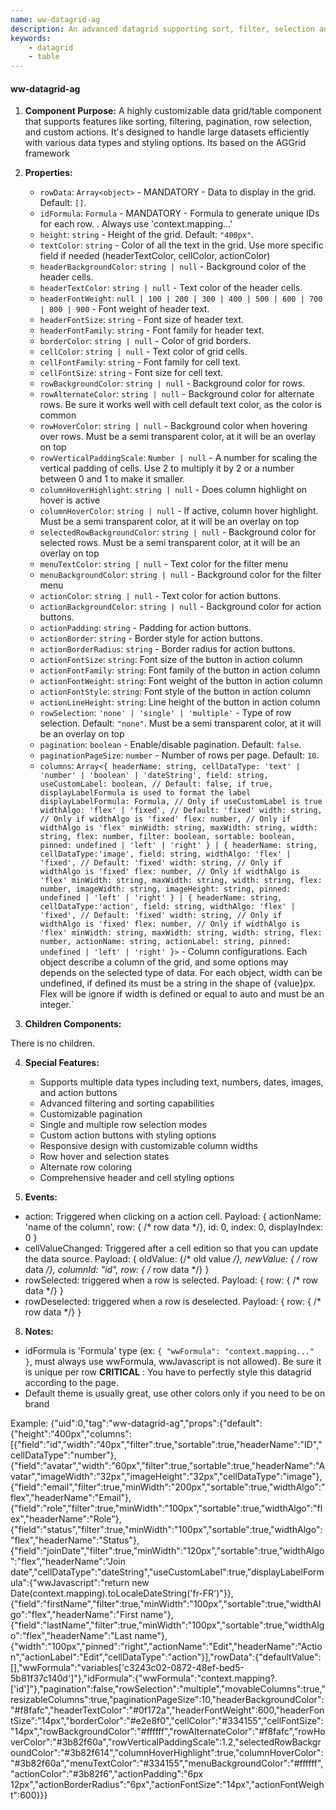```yaml
---
name: ww-datagrid-ag
description: An advanced datagrid supporting sort, filter, selection and virtual scroll. Based on AG grid
keywords:
    - datagrid
    - table
---
```


#### ww-datagrid-ag

1. **Component Purpose:**
A highly customizable data grid/table component that supports features like sorting, filtering, pagination, row selection, and custom actions. It's designed to handle large datasets efficiently with various data types and styling options. Its based on the AGGrid framework

2. **Properties:**
   - `rowData`: `Array<object>` - MANDATORY - Data to display in the grid. Default: `[]`.
   - `idFormula`: `Formula` - MANDATORY - Formula to generate unique IDs for each row. . Always use 'context.mapping...'
   - `height`: `string` - Height of the grid. Default: `"400px"`.
   - `textColor`: `string` - Color of all the text in the grid. Use more specific field if needed (headerTextColor, cellColor, actionColor)
   - `headerBackgroundColor`: `string | null` - Background color of the header cells.
   - `headerTextColor`: `string | null` - Text color of the header cells.
   - `headerFontWeight`: `null | 100 | 200 | 300 | 400 | 500 | 600 | 700 | 800 | 900` - Font weight of header text.
   - `headerFontSize`: `string` - Font size of header text.
   - `headerFontFamily`: `string` - Font family for header text.
   - `borderColor`: `string | null` - Color of grid borders.
   - `cellColor`: `string | null` - Text color of grid cells.
   - `cellFontFamily`: `string` - Font family for cell text.
   - `cellFontSize`: `string` - Font size for cell text.
   - `rowBackgroundColor`: `string | null` - Background color for rows.
   - `rowAlternateColor`: `string | null` - Background color for alternate rows. Be sure it works well with cell default text color, as the color is common
   - `rowHoverColor`: `string | null` - Background color when hovering over rows. Must be a semi transparent color, at it will be an overlay on top
   - `rowVerticalPaddingScale`: `Number | null` - A number for scaling the vertical padding of cells. Use 2 to multiply it by 2 or a number between 0 and 1 to make it smaller.
   - `columnHoverHighlight`: `string | null` - Does column highlight on hover is active 
   - `columnHoverColor`: `string | null` - If active, column hover highlight. Must be a semi transparent color, at it will be an overlay on top
   - `selectedRowBackgroundColor`: `string | null` - Background color for selected rows. Must be a semi transparent color, at it will be an overlay on top
   - `menuTextColor`: `string | null` - Text color for the filter menu
   - `menuBackgroundColor`: `string | null` - Background color for the filter menu
   - `actionColor`: `string | null` - Text color for action buttons.
   - `actionBackgroundColor`: `string | null` - Background color for action buttons.
   - `actionPadding`: `string` - Padding for action buttons.
   - `actionBorder`: `string` - Border style for action buttons.
   - `actionBorderRadius`: `string` - Border radius for action buttons.
   - `actionFontSize`: `string`: Font size of the button in action column
   - `actionFontFamily`: `string`: Font family of the button in action column
   - `actionFontWeight`: `string`: Font weight of the button in action column
   - `actionFontStyle`: `string`: Font style of the button in action column
   - `actionLineHeight`: `string`: Line height of the button in action column
   - `rowSelection`: `'none' | 'single' | 'multiple'` - Type of row selection. Default: `"none"`. Must be a semi transparent color, at it will be an overlay on top
   - `pagination`: `boolean` - Enable/disable pagination. Default: `false`.
   - `paginationPageSize`: `number` - Number of rows per page. Default: `10`.
   - `columns`: `Array<{
       headerName: string,
       cellDataType: 'text' | 'number' | 'boolean' | 'dateString',
       field: string,
       useCustomLabel: boolean, // Default: false, if true, displayLabelFormula is used to format the label
       displayLabelFormula: Formula, // Only if useCustomLabel is true
       widthAlgo: 'flex' | 'fixed', // Default: 'fixed'
       width: string, // Only if widthAlgo is 'fixed'
       flex: number, // Only if widthAlgo is 'flex'
       minWidth: string,
       maxWidth: string,
       width: string,
       flex: number,
       filter: boolean,
       sortable: boolean,
       pinned: undefined | 'left' | 'right'
     } | {
       headerName: string,
       cellDataType:'image',
       field: string,
       widthAlgo: 'flex' | 'fixed', // Default: 'fixed'
       width: string, // Only if widthAlgo is 'fixed'
       flex: number, // Only if widthAlgo is 'flex'
       minWidth: string,
       maxWidth: string,
       width: string,
       flex: number,
       imageWidth: string,
       imageHeight: string,
       pinned: undefined | 'left' | 'right'
     } | {
       headerName: string,
       cellDataType:'action',
       field: string,
       widthAlgo: 'flex' | 'fixed', // Default: 'fixed'
       width: string, // Only if widthAlgo is 'fixed'
       flex: number, // Only if widthAlgo is 'flex'
       minWidth: string,
       maxWidth: string,
       width: string,
       flex: number,
       actionName: string,
       actionLabel: string,
       pinned: undefined | 'left' | 'right'
     }>` - Column configurations. Each object describe a column of the grid, and some options may depends on the selected type of data. For each object, width can be undefined, if defined its must be a string in the shape of {value}px. Flex will be ignore if width is defined or equal to auto and must be an integer.`

3. **Children Components:**

There is no children.

4. **Special Features:**
   - Supports multiple data types including text, numbers, dates, images, and action buttons
   - Advanced filtering and sorting capabilities
   - Customizable pagination
   - Single and multiple row selection modes
   - Custom action buttons with styling options
   - Responsive design with customizable column widths
   - Row hover and selection states
   - Alternate row coloring
   - Comprehensive header and cell styling options

7. **Events:**

- action: Triggered when clicking on a action cell. Payload: { actionName: 'name of the column', row: { /* row data */}, id: 0, index: 0, displayIndex: 0 }
- cellValueChanged: Triggered after a cell edition so that you can update the data source. Payload: { oldValue: {/* old value */}, newValue: { /* row data */}, columnId: "id", row: { /* row data */} }
- rowSelected: triggered when a row is selected. Payload: { row: { /* row data */} }
- rowDeselected: triggered when a row is deselected. Payload: { row: { /* row data */} }

8. **Notes:**

- idFormula is 'Formula' type (ex: `{ "wwFormula": "context.mapping..." }`, must always use wwFormula, wwJavascript is not allowed). Be sure it is unique per row
**CRITICAL** : You have to perfectly style this datagrid according to the page.
- Default theme is usually great, use other colors only if you need to be on brand

Example:
<elements>
{"uid":0,"tag":"ww-datagrid-ag","props":{"default":{"height":"400px","columns":[{"field":"id","width":"40px","filter":true,"sortable":true,"headerName":"ID","cellDataType":"number"},{"field":"avatar","width":"60px","filter":true,"sortable":true,"headerName":"Avatar","imageWidth":"32px","imageHeight":"32px","cellDataType":"image"},{"field":"email","filter":true,"minWidth":"200px","sortable":true,"widthAlgo":"flex","headerName":"Email"},{"field":"role","filter":true,"minWidth":"100px","sortable":true,"widthAlgo":"flex","headerName":"Role"},{"field":"status","filter":true,"minWidth":"100px","sortable":true,"widthAlgo":"flex","headerName":"Status"},{"field":"joinDate","filter":true,"minWidth":"120px","sortable":true,"widthAlgo":"flex","headerName":"Join date","cellDataType":"dateString","useCustomLabel":true,"displayLabelFormula":{"wwJavascript":"return new Date(context.mapping).toLocaleDateString('fr-FR')"}},{"field":"firstName","filter":true,"minWidth":"100px","sortable":true,"widthAlgo":"flex","headerName":"First name"},{"field":"lastName","filter":true,"minWidth":"100px","sortable":true,"widthAlgo":"flex","headerName":"Last name"},{"width":"100px","pinned":"right","actionName":"Edit","headerName":"Action","actionLabel":"Edit","cellDataType":"action"}],"rowData":{"defaultValue":[],"wwFormula":"variables['c3243c02-0872-48ef-bed5-5b81f37c140d']"},"idFormula":{"wwFormula":"context.mapping?.['id']"},"pagination":false,"rowSelection":"multiple","movableColumns":true,"resizableColumns":true,"paginationPageSize":10,"headerBackgroundColor":"#f8fafc","headerTextColor":"#0f172a","headerFontWeight":600,"headerFontSize":"14px","borderColor":"#e2e8f0","cellColor":"#334155","cellFontSize":"14px","rowBackgroundColor":"#ffffff","rowAlternateColor":"#f8fafc","rowHoverColor":"#3b82f60a","rowVerticalPaddingScale":1.2,"selectedRowBackgroundColor":"#3b82f614","columnHoverHighlight":true,"columnHoverColor":"#3b82f60a","menuTextColor":"#334155","menuBackgroundColor":"#ffffff","actionColor":"#3b82f6","actionPadding":"6px 12px","actionBorderRadius":"6px","actionFontSize":"14px","actionFontWeight":600}}}
</elements>

